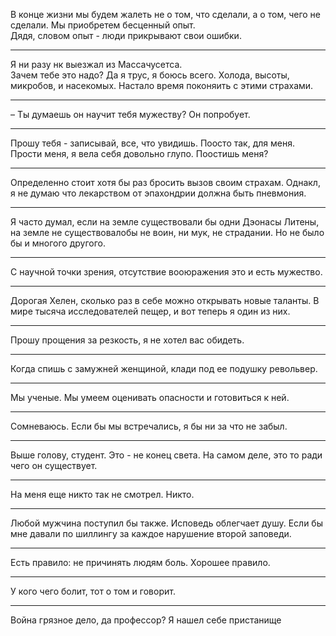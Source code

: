 В конце жизни мы будем жалеть не о том, что сделали, а о том, чего не сделали. Мы приобретем бесценный опыт.  
Дядя, словом опыт - люди прикрывают свои ошибки.
***
Я ни разу нк выезжал из Массачусетса.  
Зачем тебе это надо? Да я трус, я боюсь всего. Холода, высоты, микробов, и насекомых. Настало время поконяить с этими страхами.
***
&ndash; Ты думаешь он научит тебя мужеству? Он попробует.
***
Прошу тебя - записывай, все, что увидишь. Поосто так, для меня.  
Прости меня, я вела себя довольно глупо. Поостишь меня?
***
Определенно стоит хотя бы раз бросить вызов своим страхам. Однакл, я не думаю что лекарством от эпахондрии должна быть пневмония.
***
Я часто думал, если на земле существовали бы одни Дэонасы Литены, на земле не существовалобы не воин, ни мук, не страдании. Но не было бы и многого другого.
***
С научной точки зрения, отсутствие вооюражения это и есть мужество.
***
Дорогая Хелен, сколько раз в себе можно открывать новые таланты. В мире тысяча исследователей пещер, и вот теперь я один из них.
***
Прошу прощения за резкость, я не хотел вас обидеть.
***
Когда спишь с замужней женщиной, клади под ее подушку револьвер.
***
Мы ученые. Мы умеем оценивать опасности и готовиться к ней.
***
Сомневаюсь. Если бы мы встречались, я бы ни за что не забыл.
***
Выше голову, студент. Это - не конец света. На самом деле, это то ради чего он существует.
***
На меня еще никто так не смотрел. Никто.
***
Любой мужчина поступил бы также. Исповедь облегчает душу. Если бы мне давали по шиллингу за каждое нарушение второй заповеди.
***
Есть правило: не причинять людям боль. Хорошее правило.
***
У кого чего болит, тот о том и говорит.
***
Война грязное дело, да профессор? Я нашел себе пристанище
